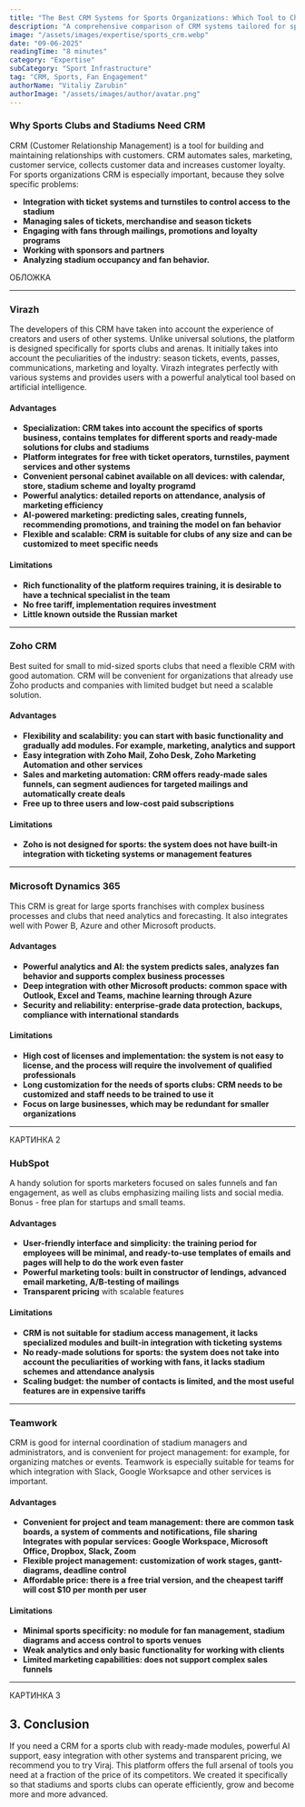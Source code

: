 ```yaml
---
title: "The Best CRM Systems for Sports Organizations: Which Tool to Choose"
description: "A comprehensive comparison of CRM systems tailored for sports clubs and stadiums, analyzing features, integrations, and industry-specific capabilities."
image: "/assets/images/expertise/sports_crm.webp"
date: "09-06-2025"
readingTime: "8 minutes"
category: "Expertise"
subCategory: "Sport Infrastructure"
tag: "CRM, Sports, Fan Engagement"
authorName: "Vitaliy Zarubin"
authorImage: "/assets/images/author/avatar.png"
---
```


### **Why Sports Clubs and Stadiums Need CRM**

CRM (Customer Relationship Management) is a tool for building and maintaining relationships with customers. CRM automates sales, marketing, customer service, collects customer data and increases customer loyalty.
For sports organizations CRM is especially important, because they solve specific problems:

- **Integration with ticket systems and turnstiles to control access to the stadium**
- **Managing sales of tickets, merchandise and season tickets**
- **Engaging with fans through mailings, promotions and loyalty programs**
- **Working with sponsors and partners**
- **Analyzing stadium occupancy and fan behavior.**

ОБЛОЖКА

---

### **Virazh**

The developers of this CRM have taken into account the experience of creators and users of other systems. Unlike universal solutions, the platform is designed specifically for sports clubs and arenas. It initially takes into account the peculiarities of the industry: season tickets, events, passes, communications, marketing and loyalty. Virazh integrates perfectly with various systems and provides users with a powerful analytical tool based on artificial intelligence.

#### **Advantages**

- **Specialization: CRM takes into account the specifics of sports business, contains templates for different sports and ready-made solutions for clubs and stadiums**
- **Platform integrates for free with ticket operators, turnstiles, payment services and other systems**
- **Convenient personal cabinet available on all devices: with calendar, store, stadium scheme and loyalty programd**
- **Powerful analytics: detailed reports on attendance, analysis of marketing efficiency**
- **AI-powered marketing: predicting sales, creating funnels, recommending promotions, and training the model on fan behavior**
- **Flexible and scalable: CRM is suitable for clubs of any size and can be customized to meet specific needs**

#### **Limitations**

- **Rich functionality of the platform requires training, it is desirable to have a technical specialist in the team**
- **No free tariff, implementation requires investment**
- **Little known outside the Russian market**

---

### **Zoho CRM**

Best suited for small to mid-sized sports clubs that need a flexible CRM with good automation. CRM will be convenient for organizations that already use Zoho products and companies with limited budget but need a scalable solution.

#### **Advantages**

- **Flexibility and scalability: you can start with basic functionality and gradually add modules. For example, marketing, analytics and support**
- **Easy integration with Zoho Mail, Zoho Desk, Zoho Marketing Automation and other services**
- **Sales and marketing automation: CRM offers ready-made sales funnels, can segment audiences for targeted mailings and automatically create deals**
- **Free up to three users and low-cost paid subscriptions**

#### **Limitations**

- **Zoho is not designed for sports: the system does not have built-in integration with ticketing systems or management features**

---

### **Microsoft Dynamics 365**

This CRM is great for large sports franchises with complex business processes and clubs that need analytics and forecasting. It also integrates well with Power B, Azure and other Microsoft products.

#### **Advantages**

- **Powerful analytics and AI: the system predicts sales, analyzes fan behavior and supports complex business processes**
- **Deep integration with other Microsoft products: common space with Outlook, Excel and Teams, machine learning through Azure**
- **Security and reliability: enterprise-grade data protection, backups, compliance with international standards**

#### **Limitations**

- **High cost of licenses and implementation: the system is not easy to license, and the process will require the involvement of qualified professionals**
- **Long customization for the needs of sports clubs: CRM needs to be customized and staff needs to be trained to use it**
- **Focus on large businesses, which may be redundant for smaller organizations**

---

КАРТИНКА 2

### **HubSpot**

A handy solution for sports marketers focused on sales funnels and fan engagement, as well as clubs emphasizing mailing lists and social media. Bonus - free plan for startups and small teams.

#### **Advantages**

- **User-friendly interface and simplicity: the training period for employees will be minimal, and ready-to-use templates of emails and pages will help to do the work even faster**
- **Powerful marketing tools: built in constructor of lendings, advanced email marketing, A/B-testing of mailings**
- **Transparent pricing** with scalable features

#### **Limitations**

- **CRM is not suitable for stadium access management, it lacks specialized modules and built-in integration with ticketing systems**
- **No ready-made solutions for sports: the system does not take into account the peculiarities of working with fans, it lacks stadium schemes and attendance analysis**
- **Scaling budget: the number of contacts is limited, and the most useful features are in expensive tariffs**

---

### **Teamwork**

CRM is good for internal coordination of stadium managers and administrators, and is convenient for project management: for example, for organizing matches or events. Teamwork is especially suitable for teams for which integration with Slack, Google Worksapce and other services is important.

#### **Advantages**

- **Convenient for project and team management: there are common task boards, a system of comments and notifications, file sharing Integrates with popular services: Google Workspace, Microsoft Office, Dropbox, Slack, Zoom**
- **Flexible project management: customization of work stages, gantt-diagrams, deadline control**
- **Affordable price: there is a free trial version, and the cheapest tariff will cost $10 per month per user**

#### **Limitations**

- **Minimal sports specificity: no module for fan management, stadium diagrams and access control to sports venues**
- **Weak analytics and only basic functionality for working with clients**
- **Limited marketing capabilities: does not support complex sales funnels**

---

КАРТИНКА 3

## **3. Conclusion**

If you need a CRM for a sports club with ready-made modules, powerful AI support, easy integration with other systems and transparent pricing, we recommend you to try Viraj. This platform offers the full arsenal of tools you need at a fraction of the price of its competitors. We created it specifically so that stadiums and sports clubs can operate efficiently, grow and become more and more advanced.
